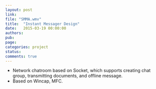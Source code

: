 ```yaml
---
layout: post
link: 
file: "SMMA.wmv"
title:  "Instant Messager Design"
date:   2015-03-19 00:00:00
authors: 
pub: 
page: 
categories: project
status:
comments: true
---
```

<ul>
<li>Network chatroom based on Socket, which supports creating chat group, transmitting documents, and offline message.</li>
<li>Based on Wincap, MFC.</li>
</ul>